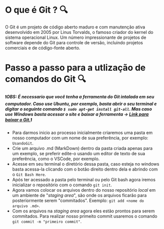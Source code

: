 # O que é Git ? :mag:

O Git é um projeto de código aberto maduro e com manutenção ativa  desenvolvido em 2005 por Linus Torvalds, o famoso criador do kernel do  sistema operacional Linux. Um número impressionante de projetos de  software depende do Git para controle de versão, incluindo projetos comerciais e de código-fonte aberto. 

# Passo a passo para a utlização de comandos do Git :mag:
 #### :heavy_exclamation_mark:*OBS: É necessario que você tenha a ferramenta do Git intalada em seu computador. Caso use Ubuntu, por exemplo, basta abrir o seu terminal e digitar o seguinte comando `$ sudo apt-get install git-all`. Mas caso use Windows basta acessar o site e baixar a ferramenta -> [Link para baixar o Git.](https://git-scm.com/downloads)*:heavy_exclamation_mark:
 #### 
  
* Para darmos inicio ao processo inicialmente criaremos uma pasta em nosso computador com um nome de sua preferência, por exemplo: `UsandoGit`.
* Crie um arquivo .md (MarkDown) dentro da pasta criada apenas para um exemplo, se preferir edite-o usando um editor de texto de sua preferência, como o VSCode, por exemplo.
* Acesse em seu terminal o diretório dessa pasta, caso esteja no windows basta acessa-la clicando com o botão direito dentro dela e abrindo com o `Git Bash Here`.
* Após ter acessado a pasta pelo terminal ou pelo Git bash agora iremos inicializar o repositório com o comando `git init`.
* Agora vamos colocar os arquivos dentro do nosso repositório *local* em um ambiente de "*staging area*", são onde os arquivos ficarão para posteriormente serem "commitados". Exemplo: `git add <nome do arquivo .md>`.
* Com os arquivos na *staging area* agora eles estão prontos para serem commitados. Para realizar nosso primeito commit usaremos o comando `git commit -m "primeiro commit"`.
